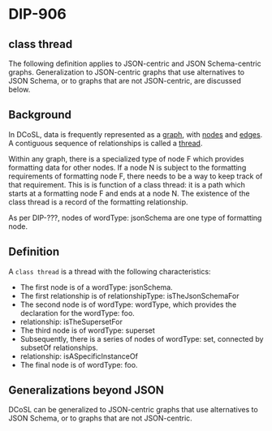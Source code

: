 DIP-906
======

class thread
------------------------------

The following definition applies to JSON-centric and JSON Schema-centric graphs. Generalization to JSON-centric graphs that use alternatives to JSON Schema, or to graphs that are not JSON-centric, are discussed below.

## Background

In DCoSL, data is frequently represented as a [graph](../../glossary/graph.md), with [nodes](../../glossary/node.md) and [edges](../../glossary/relationship.md). A contiguous sequence of relationships is called a [thread](../../glossary/thread.md). 

Within any graph, there is a specialized type of node F which provides formatting data for other nodes. If a node N is subject to the formatting requirements of formatting node F, there needs to be a way to keep track of that requirement. This is is function of a class thread: it is a path which starts at a formatting node F and ends at a node N. The existence of the class thread is a record of the formatting relationship.

As per DIP-???, nodes of wordType: jsonSchema are one type of formatting node.

## Definition

A `class thread` is a thread with the following characteristics:

- The first node is of a wordType: jsonSchema.
- The first relationship is of relationshipType: isTheJsonSchemaFor
- The second node is of wordType: wordType, which provides the declaration for the wordType: foo.
- relationship: isTheSupersetFor
- The third node is of wordType: superset
- Subsequently, there is a series of nodes of wordType: set, connected by subsetOf relationships.
- relationship: isASpecificInstanceOf
- The final node is of wordType: foo.

## Generalizations beyond JSON

DCoSL can be generalized to JSON-centric graphs that use alternatives to JSON Schema, or to graphs that are not JSON-centric.


